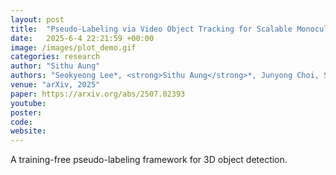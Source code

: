 ```yaml
---
layout: post
title:  "Pseudo-Labeling via Video Object Tracking for Scalable Monocular 3D Object Detection"
date:   2025-6-4 22:21:59 +00:00
image: /images/plot_demo.gif
categories: research
author: "Sithu Aung"
authors: "Seokyeong Lee*, <strong>Sithu Aung</strong>*, Junyong Choi, Seungryong Kim, Ig-Jae Kim, Junghyun Cho"
venue: "arXiv, 2025"
paper: https://arxiv.org/abs/2507.02393
youtube: 
poster: 
code:
website: 
---
```

A training-free pseudo-labeling framework for 3D object detection.